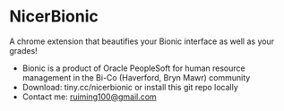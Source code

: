 # NicerBionic
A chrome extension that beautifies your Bionic interface as well as your grades!
* Bionic is a product of Oracle PeopleSoft for human resource management in the Bi-Co (Haverford, Bryn Mawr) community
* Download: tiny.cc/nicerbionic or install this git repo locally
* Contact me: ruiming100@gmail.com
